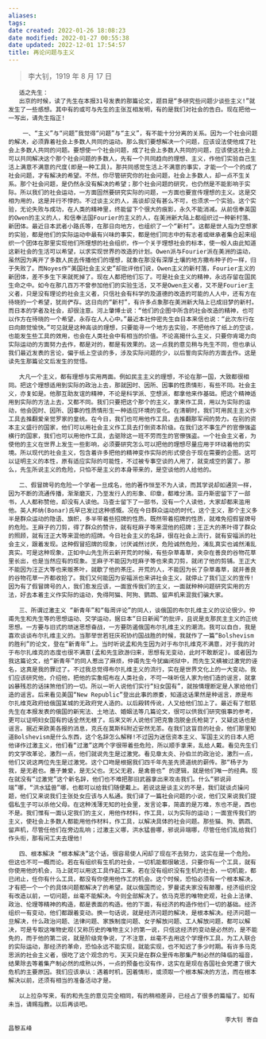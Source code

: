 ```yaml
---
aliases: 
tags: 
date created: 2022-01-26 18:08:23
date modified: 2022-01-27 00:55:38
date updated: 2022-12-01 17:54:57
title: 再论问题与主义
---
```



> 李大钊，1919 年 8 月 17 日

       适之先生： 
       出京的时候，读了先生在本报31号发表的那篇论文，题目是“多研究些问题少谈些主义!”就发生了一些感想。其中有的或可与先生的主张互相发明，有的是我们对社会的告白。现在把他一一写出，请先生指正! 

        一、“主义”与“问题”我觉得“问题”与“主义”，有不能十分分离的关系。因为一个社会问题的解决，必须靠着社会上多数人共同的运动。那么我们要想解决一个问题，应该设法使他成了社会上多数人共同的问题。要想使一个社会问题，成了社会上多数人共同的问题，应该使这社会上可以共同解决这个那个社会问题的多数人，先有一个共同趋向的理想、主义，作他们实验自己生活上满意不满意的尺度(即是一种工具)。那共同感觉生活上不满意的事实，才能一个一个的成了社会问题，才有解决的希望。不然，你尽管研究你的社会问题，社会上多数人，却一点不生关系。那个社会问题，是仍然永没有解决的希望；那个社会问题的研究，也仍然是不能影响于实际。所以我们的社会运动，一方面固然要研究实际的问题，一方面也要宣传理想的主义。这是交相为用的，这是并行不悖的。不过谈主义的人，高谈却没有甚么不可，也须求一个实验。这个实验，无论失败与成功，在人类的精神里，终能留下个很大的痕影，永久不能消减。从前信奉英国的Owen的主义的人，和信奉法国Fourier的主义的人，在美洲新大陆上都组织过一种新村落、新团体。最近日本武者小路氏等，在那日向地方，也组织了一个“新村”。这都是世人指为空想家的实验，都是他们的实际运动中最有兴味的事实，都是他们同志中的有志者或继承者集合起来组织一个团体在那里实现他们所理想的社会组织，作一个关于理想社会的标本，使一般人由此知道这新社会的生活可以希望，以求实现世界的改造的计划。Owen派与Fourier派在美洲的运动，虽然因为离开了多数人民去传播他们的理想，就象在那没有深厚土壤的地方撒布种子的一样，归于失败了。而Noyes作“美国社会主义史”却批评他们说，Owen主义的新村落，Fourier主义的新团体，差不多生下来就死掉了。现在人都把他们忘了。可是社会主义的精神，永远存留在国民生命之中。如今在那几百万不曾参加他们的实验生活，又不是Owen主义者，又不是Fourier主义者，只是没有理论的社会主义者，只信社会有科学的及道德的改造的可能的人人中，还有方在待晓的一个希望，犹尚俨存。这日向的“新村”，有许多点象那在美洲新大陆上已成旧梦的新村。而日本的学者及社会，却很注意。河上肇博士说：“他们的企图中所含的社会改造的精神，也可以作方在待晓的一个希望，永存在人人心中。”最近本社仲密先生自日本来信也说：“此次东行在日向颇觉愉快。”可见就是这种高谈的理想，只要能寻一个地方去实验，不把他作了纸上的空谈，也能发生些工具的效用，也会在人类社会中有相当的价值。不论高揭什么主义，只要你肯竭力向实际运动的方面努力去作，都是对的，都是有效果的。这一点我的意见稍与先生不同，但也承认我们最近发表的言论，偏于纸上空谈的多，涉及实际问题的少，以后誓向实际的方面去作。这是读先生那篇论文后发生的觉悟。 

       大凡一个主义，都有理想与实用两面。例如民主主义的理想，不论在那一国，大致都很相同。把这个理想适用到实际的政治上去，那就因时、因所、因事的性质情形，有些不同。社会主义，亦复如是。他那互助友谊的精神，不论是科学派、空想派，都拿他来作基础。把这个精神适用到实际的方法上去，又都不同。我们只要把这个那个的主义，拿来作工具，用以为实际的运动，他会因时、因所、因事的性质情形生一种适应环境的变化。在清朝时，我们可用民主主义作工具去推翻爱亲觉罗家的皇统。在今日，我们也可用他作工具，去推翻那军阀的势力。在别的资本主义盛行的国家，他们可以用社会主义作工具去打倒资本阶级。在我们这不事生产的官僚强盗横行的国家，我们也可以用他作工具，去驱除这一班不劳而生的官僚强盗。一个社会主义者，为使他的主义在世界上发生一些影响，必须要研究怎么可以把他的理想尽量应用于环绕着他的实境。所以现代的社会主义，包含着许多把他的精神变作实际的形式使合于现在需要的企图。这可以证明主义的本性，原有适应实际的可能性，不过被专事空谈的人用了，就变成空的罢了。那么，先生所说主义的危险，只怕不是主义的本身带来的，是空谈他的人给他的。 

       二、假冒牌号的危险一个学者一旦成名，他的著作恒至不为人读，而其学说却如通货一样，因为不断的流通传播，渐渐磨灭，乃至发行人的形象、印章，都难分清。亚丹斯密留下了一部书，人人都称赞他，却没有人读他。马查士留下了一部书，没有一个人读他，大家却都来滥用他。英人邦纳(Bonar)氏早已发过这种感慨。况在今日群众运动的时代，这个主义，那个主义多半是群众运动的隐语、旗帜，多半带着些招牌的性质。既然带着招牌的性质，就难免招假冒牌号的危险。王麻子的刀剪，得了群众的赞许，就有旺麻子等来混他的招牌；王正大的茶叶得了群众的照顾，就有汪正大等来混他的招牌。今日社会主义的名辞，很在社会上流行，就有安福派的社会主义，跟着发现。这种假冒招牌的现象，讨厌诚然讨厌，危险诚然危险，淆乱真实也诚然淆乱真实。可是这种现象，正如中山先生所云新开荒的时候，有些杂草毒草，夹杂在善良的谷物花草里长出，也是当然应有的现象。王麻子不能因为旺麻子等也来卖刀剪，就闭了他的剪铺。王正大不能因为汪正大等也来贩茶叶，就歇了他的茶庄。开荒的人，不能因为长了杂草毒草，就并善良的谷物花草一齐都收拾了。我们又何能因为安福派也来讲社会主义，就停止了我们正义的宣传!因为有了假冒牌号的人，我们愈发应该，一面宣传我们的主义，一面就种种问题研究实用的方法，好去本着主义作实际的运动，免得阿猫、阿狗、鹦鹉、留声机来混我们骗大家。 

       三、所谓过激主义 “新青年”和“每周评论”的同人，谈俄国的布尔扎维主义的议论很少。仲甫先生和先生等的思想运动、交学运动，据日本“日日新闻”的批评，且说是支那民主主义的正统思想。一方要与旧式的顽迷思想奋战，一方要防遏俄国布尔扎维主义的潮流。我可以自白，我是喜欢谈谈布尔扎维主义的。当那举世若狂庆祝协约国战胜的时候，我就作了一篇“Bolshevism的胜利”的论文，登在“新青年”上。当时听说孟和先生因为对于布尔扎维克不满意，对于我的对于布尔扎维克的态度也很不满意(孟和先生欧游归来，思想有无变动，此时不敢断定)。或者因为我这篇论文，给“新青年”的同人惹出了麻烦，仲甫先生今犹幽闭狱中，而先生又横被过激党的诬名，这真是我的罪过了。不过我总觉得布尔扎维主义的流行，实在是世界文化上的一大变动。我们应该研究他，介绍他，把他的实象昭布在人类社会，不可一味听信人家为他们造的谣言，就拿凶暴残忍的话抹煞他们的一切。所以一听人说他们实行“妇女国有”，就按情理断定是人家给他们造的谣言。后来看见美国“New Republic”登出此事的原委，知道这话果然是种谣言，原是布尔扎维克政府给俄国某城的无政府党人造的。以后殿转传讹，人又给他们加上了。最近有了慰慈先生在本报发表的俄国的新宪法、土地法、婚姻法等几篇论文，很可以供我们研究俄事的参考，更可以证明妇女国有的话全然无根了。后来又听人说他们把克鲁泡脱金氏枪毙了，又疑这话也是谣言。据近来欧美各报的消息，克氏在莫斯科附近安然无恙。在我们这盲目的社会，他们那里知道Bolshevism是什么东西，这个名辞怎么解释!不过因为迷信资本主义、军国主义的日本人把他译作过激主义，他们看“过激”这两个字很带着些危险，所以顺手拿来，乱给人戴。看见先生们的文学改革论，激烈一点，他们就说先生是过激党。看见章太炎、孙伯兰的政治论，激烈一点，他们又说这两位先生是过激党。这个口吻是根据我们四千年先圣先贤道统的薪传。那“杨子为我，是无君也。墨子兼爱，是无父也。无父无君，是禽兽也” 的逻辑，就是他们唯一的经典。现在就没有“过激党”这个新名辞，他们也不难把那旧武器拿出来攻击我们。什么“邪说异端”哪，“洪水猛兽”哪，也都可以给我们随便戴上。若说这是谈主义的不是，我们就谈贞操问题，他们又来说我们主张处女应该与人私通。我们译了一篇社会问题的小说，他们又来说我们提倡私生子可以杀他父母。在这种浅薄无知的社会里，发言论事，简直的是万难，东也不是，西也不是。我们惟有一面认定我们的主义，用他作材料，作工具，以为实际的运动；一面宣传我们的主义，使社会上多数人都能用他作材料，作工具，以解决具体的社会问题。那些猫、狗、鹦鹉、留声机，尽管任他们在旁边乱响；过激主义哪，洪水猛兽哪，邪说异端哪，尽管任他们乱给我们作头衔，那有闲工夫去理他! 

       四、根本解决 “根本解决”这个话，很容易使人闲却了现在不去努力，这实在是一个危险。但这也不可一概而论。若在有组织有生机的社会，一切机能都很敏活，只要你有一个工具，就有你使用他的机会，马上就可以用这工具作起工来。若在没有组织没有生机的社会，一切机能，都已闭止，任你有什么工具，都没有你使用他作工的机会。这个时候，恐怕必须有一个根本解决，才有把一个一个的具体问题都解决了的希望。就以俄国而论，罗曼诺夫家没有颠覆，经济组织没有改造以前，一切问题，丝毫不能解决。今则全部解决了。依马克思的唯物史观，社会上法律、政治、伦理等精神的构造，都是表面的构造。他的下面，有经济的构造作他们一切的基础。经济组织一有变动，他们都跟着变动。换一句话说，就是经济问题的解决，是根本解决。经济问题一旦解决，什么政治问题、法律问题、家族制度问题、女子解放问题、工人解放问题，都可以解决，可是专取这唯物史观(又称历史的唯物主义)的第一说，只信这经济的变动是必然的，是不能免的，而于他的第二说，就是阶级竞争说，了不注意，丝毫不去用这个学理作工具，为工人联合的实际运动，那经济的革命，恐怕永远不能实现，就能实现，也不知迟了多少时期。有许多马克思派的社会主义者，很吃了这个观念的亏。天天只是在群众里传布那集产制必然的降临的福音，结果除去等着集产制必然的成熟以外，一点的预备也没有作，这实在是现在各国社会党遭了很大危机的主要原因。我们应该承认：遇着时机，因着情形，或须取一个根本解决的方法，而在根本解决以前，还须有相当的准备活动才是。 

       以上拉杂写来，有的和先生的意见完全相同，有的稍相差异，已经占了很多的篇幅了。如有未当，请赐指教。以后再谈吧。 

                                                                 李大钊 寄自昌黎五峰 
